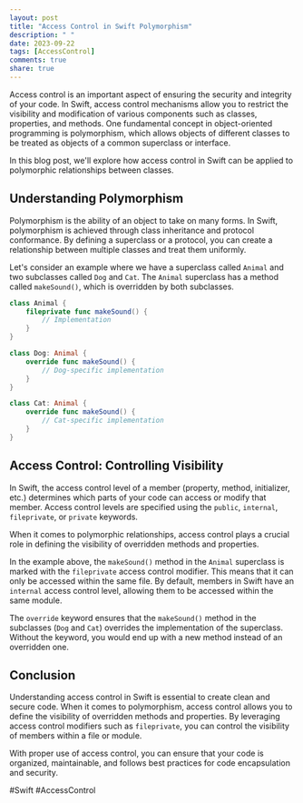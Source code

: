 ```yaml
---
layout: post
title: "Access Control in Swift Polymorphism"
description: " "
date: 2023-09-22
tags: [AccessControl]
comments: true
share: true
---
```


Access control is an important aspect of ensuring the security and integrity of your code. In Swift, access control mechanisms allow you to restrict the visibility and modification of various components such as classes, properties, and methods. One fundamental concept in object-oriented programming is polymorphism, which allows objects of different classes to be treated as objects of a common superclass or interface.

In this blog post, we'll explore how access control in Swift can be applied to polymorphic relationships between classes.

## Understanding Polymorphism

Polymorphism is the ability of an object to take on many forms. In Swift, polymorphism is achieved through class inheritance and protocol conformance. By defining a superclass or a protocol, you can create a relationship between multiple classes and treat them uniformly.

Let's consider an example where we have a superclass called `Animal` and two subclasses called `Dog` and `Cat`. The `Animal` superclass has a method called `makeSound()`, which is overridden by both subclasses.

```swift
class Animal {
    fileprivate func makeSound() {
        // Implementation
    }
}

class Dog: Animal {
    override func makeSound() {
        // Dog-specific implementation
    }
}

class Cat: Animal {
    override func makeSound() {
        // Cat-specific implementation
    }
}
```

## Access Control: Controlling Visibility

In Swift, the access control level of a member (property, method, initializer, etc.) determines which parts of your code can access or modify that member. Access control levels are specified using the `public`, `internal`, `fileprivate`, or `private` keywords.

When it comes to polymorphic relationships, access control plays a crucial role in defining the visibility of overridden methods and properties.

In the example above, the `makeSound()` method in the `Animal` superclass is marked with the `fileprivate` access control modifier. This means that it can only be accessed within the same file. By default, members in Swift have an `internal` access control level, allowing them to be accessed within the same module.

The `override` keyword ensures that the `makeSound()` method in the subclasses (`Dog` and `Cat`) overrides the implementation of the superclass. Without the keyword, you would end up with a new method instead of an overridden one.

## Conclusion

Understanding access control in Swift is essential to create clean and secure code. When it comes to polymorphism, access control allows you to define the visibility of overridden methods and properties. By leveraging access control modifiers such as `fileprivate`, you can control the visibility of members within a file or module.

With proper use of access control, you can ensure that your code is organized, maintainable, and follows best practices for code encapsulation and security.

#Swift #AccessControl